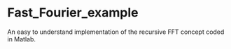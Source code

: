 # Fast_Fourier_example
An easy to understand implementation of the recursive FFT concept coded in Matlab.
